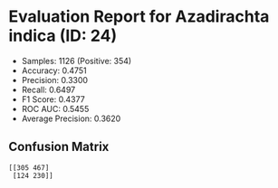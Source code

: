 # Evaluation Report for Azadirachta indica (ID: 24)
- Samples: 1126 (Positive: 354)
- Accuracy: 0.4751
- Precision: 0.3300
- Recall: 0.6497
- F1 Score: 0.4377
- ROC AUC: 0.5455
- Average Precision: 0.3620

## Confusion Matrix
```
[[305 467]
 [124 230]]
```